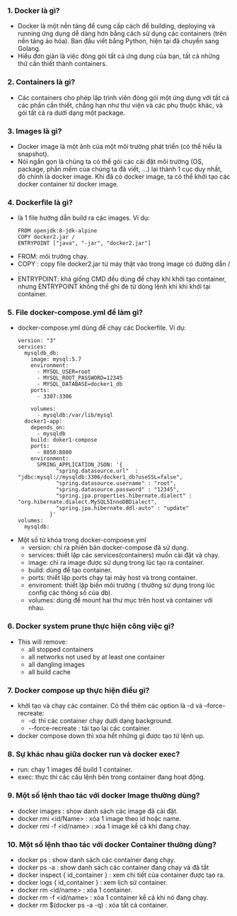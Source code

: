 
### 1. Docker là gì?
- Docker là một nền tảng để cung cấp cách để building, deploying và running ứng dụng dễ dàng hơn bằng cách sử dụng các containers (trên nền tảng ảo hóa). Ban đầu viết bằng Python, hiện tại đã chuyển sang Golang.
- Hiểu đơn giản là việc đóng gói tất cả ứng dụng của bạn, tất cả những thứ cần thiết thành containers. 
### 2. Containers là gì?
- Các containers cho phép lập trình viên đóng gói một ứng dụng với tất cả các phần cần thiết, chẳng hạn như thư viện và các phụ thuộc khác, và gói tất cả ra dưới dạng một package.
### 3. Images là gì?
- Docker image là một ảnh của một môi trường phát triển (có thể hiểu là snapshot).
- Nói ngắn gọn là chúng ta có thể gói các cài đặt môi trường (OS, package, phần mềm của chúng ta đã viết, …) lại thành 1 cục duy nhất, đó chính là docker image. Khi đã có docker image, ta có thể khởi tạo các docker container từ docker image.
### 4. Dockerfile là gì?
- là 1 file hướng dẫn build ra các images. Ví dụ:
    ```
    FROM openjdk:8-jdk-alpine
    COPY docker2.jar /
    ENTRYPOINT ["java", "-jar", "docker2.jar"]
    ```
        

 + FROM: môi trường chạy.
 + COPY : copy file docker2.jar từ máy thật vào trong image có đường dẫn / .
 + ENTRYPOINT: khá giống CMD đều dùng để chạy khi khởi tạo container, nhưng ENTRYPOINT không thể ghi đè từ dòng lệnh khi khi khởi tại container.
### 5. File docker-compose.yml để làm gì?
- docker-compose.yml dùng để chạy các Dockerfile. Ví dụ:
    ```
    version: "3"
    services:
      mysqldb_db:
        image: mysql:5.7
        environment:
          - MYSQL_USER=root
          - MYSQL_ROOT_PASSWORD=12345
          - MYSQL_DATABASE=docker1_db
        ports:
          - 3307:3306
    
        volumes:
          - mysqldb:/var/lib/mysql
      docker1-app:
        depends_on:
          - mysqldb
        build: doker1-compose
        ports:
          - 8050:8080
        environment:
          SPRING_APPLICATION_JSON: '{
                "spring.datasource.url"  : "jdbc:mysql://mysqldb:3306/docker1_db?useSSL=false",
                "spring.datasource.username" : "root",
                "spring.datasource.password" : "12345",
                "spring.jpa.properties.hibernate.dialect" : "org.hibernate.dialect.MySQL5InnoDBDialect",
                "spring.jpa.hibernate.ddl-auto" : "update"
              }'
    volumes:
      mysqldb:
    ```
- Một số từ khóa trong docker-compoese.yml
	+ version: chỉ ra phiên bản docker-compose đã sử dụng.
    + services: thiết lập các services(containers) muốn cài đặt và chạy.
    + image: chỉ ra image được sử dụng trong lúc tạo ra container.
    + build: dùng để tạo container.
    + ports: thiết lập ports chạy tại máy host và trong container.
    + enviroment:  thiết lập biến môi trường ( thường sử dụng trong lúc config các thông số của db).
    + volumes: dùng để mount hai thư mục trên host và container với nhau.
### 6. Docker system prune thực hiện công việc gì?
- This will remove:
    + all stopped containers
    + all networks not used by at least one container
    + all dangling images
    + all build cache
### 7. Docker compose up thực hiện điều gì?
- khởi tạo và chạy các container. Có thể thêm các option là -d và –force-recreate:
    + -d: thì các container chạy dưới dạng background.
    + --force-recreate : tái tạo lại các container.
- docker compose down thì xóa hết những gì được tạo từ lệnh up.
### 8. Sự khác nhau giữa docker run và docker exec?
- run: chạy 1 images để build 1 container.
- exec: thực thi các câu lệnh bên trong container đang hoạt động.
### 9. Một số lệnh thao tác với docker Image thường dùng?
- docker images : show danh sách các image đã cài đặt.
- docker rmi <id/Name> : xóa 1 image theo id hoặc name.
- docker rmi -f <id/name> : xóa 1 image kể cả khi đang chạy.
### 10. Một số lệnh thao tác với docker Container thường dùng?
- docker ps : show danh sách các container đang chạy.
- docker ps -a : show danh sách các container đang chạy và đã tắt
- docker inspect { id_container } : xem chi tiết của container được tạo ra.
- docker logs { id_container } : xem lịch sử container.
-  docker rm <id/name> : xóa 1 container.
- docker rm -f <id/name> : xóa 1 container kể cả khi nó đang chạy.
- docker rm $(docker ps -a -q) :  xóa tất cả container.
